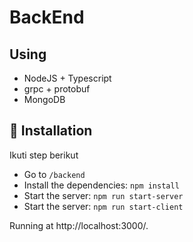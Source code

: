 # BackEnd
## Using
-   NodeJS + Typescript
-   grpc + protobuf
-   MongoDB

## 🔧 Installation
Ikuti step berikut
-   Go to `/backend` 
-   Install the dependencies: `npm install`
-   Start the server: `npm run start-server`
-   Start the server: `npm run start-client`

Running at http://localhost:3000/.
